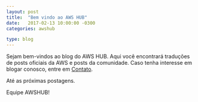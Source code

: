 ```yaml
---
layout: post
title:  "Bem vindo ao AWS HUB"
date:   2017-02-13 10:00:00 -0300
categories: awshub

type: blog
---
```


Sejam bem-vindos ao blog do AWS HUB. Aqui você encontrará traduções de posts oficiais da AWS e posts da comunidade. Caso tenha interesse em blogar conosco, entre em [Contato][contato].

Até as próximas postagens.

Equipe AWSHUB!



[contato]: /sobre.html
